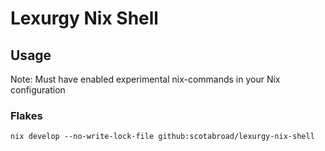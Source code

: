 # Lexurgy Nix Shell

## Usage
Note: Must have enabled experimental nix-commands in your Nix configuration

### Flakes
`nix develop --no-write-lock-file github:scotabroad/lexurgy-nix-shell`
